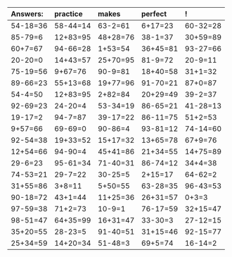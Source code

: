 | Answers: | practice | makes | perfect | ! |
| :--- | :--- | :--- | :--- | :--- |
| 54-18=36 | 58-44=14 | 63-2=61 | 6+17=23 | 60-32=28 | 
| 85-79=6 | 12+83=95 | 48+28=76 | 38-1=37 | 30+59=89 | 
| 60+7=67 | 94-66=28 | 1+53=54 | 36+45=81 | 93-27=66 | 
| 20-20=0 | 14+43=57 | 25+70=95 | 81-9=72 | 20-9=11 | 
| 75-19=56 | 9+67=76 | 90-9=81 | 18+40=58 | 31+1=32 | 
| 89-66=23 | 55+13=68 | 19+77=96 | 91-70=21 | 87+0=87 | 
| 54-4=50 | 12+83=95 | 2+82=84 | 20+29=49 | 39-2=37 | 
| 92-69=23 | 24-20=4 | 53-34=19 | 86-65=21 | 41-28=13 | 
| 19-17=2 | 94-7=87 | 39-17=22 | 86-11=75 | 51+2=53 | 
| 9+57=66 | 69-69=0 | 90-86=4 | 93-81=12 | 74-14=60 | 
| 92-54=38 | 19+33=52 | 15+17=32 | 13+65=78 | 67+9=76 | 
| 12+54=66 | 94-90=4 | 45+41=86 | 21+34=55 | 14+75=89 | 
| 29-6=23 | 95-61=34 | 71-40=31 | 86-74=12 | 34+4=38 | 
| 74-53=21 | 29-7=22 | 30-25=5 | 2+15=17 | 64-62=2 | 
| 31+55=86 | 3+8=11 | 5+50=55 | 63-28=35 | 96-43=53 | 
| 90-18=72 | 43+1=44 | 11+25=36 | 26+31=57 | 0+3=3 | 
| 97-59=38 | 71+2=73 | 10-9=1 | 76-17=59 | 32+15=47 | 
| 98-51=47 | 64+35=99 | 16+31=47 | 33-30=3 | 27-12=15 | 
| 35+20=55 | 28-23=5 | 91-40=51 | 31+15=46 | 92-15=77 | 
| 25+34=59 | 14+20=34 | 51-48=3 | 69+5=74 | 16-14=2 | 
